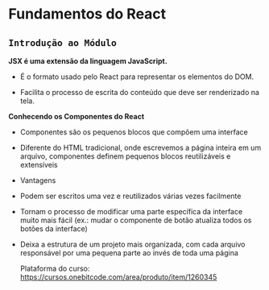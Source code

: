<h1>Fundamentos do React</h1>

## `Introdução ao Módulo`

**JSX é uma extensão da linguagem JavaScript.**

- É o formato usado pelo React para representar os elementos do DOM.

- Facilita o processo de escrita do conteúdo que deve ser renderizado na tela.

**Conhecendo os Componentes do React**

- Componentes são os pequenos blocos que compõem uma interface

- Diferente do HTML tradicional, onde escrevemos a página inteira em um arquivo, componentes definem pequenos blocos reutilizáveis e extensíveis

- Vantagens

- Podem ser escritos uma vez e reutilizados várias vezes facilmente

- Tornam o processo de modificar uma parte específica da interface muito mais fácil (ex.: mudar o componente de botão atualiza todos os botões da interface)

- Deixa a estrutura de um projeto mais organizada, com cada arquivo responsável por uma pequena parte ao invés de toda uma página

  Plataforma do curso: https://cursos.onebitcode.com/area/produto/item/1260345
